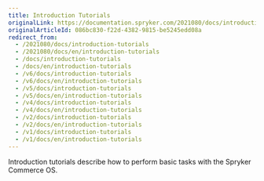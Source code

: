 ```yaml
---
title: Introduction Tutorials
originalLink: https://documentation.spryker.com/2021080/docs/introduction-tutorials
originalArticleId: 086bc830-f22d-4382-9815-be5245edd08a
redirect_from:
  - /2021080/docs/introduction-tutorials
  - /2021080/docs/en/introduction-tutorials
  - /docs/introduction-tutorials
  - /docs/en/introduction-tutorials
  - /v6/docs/introduction-tutorials
  - /v6/docs/en/introduction-tutorials
  - /v5/docs/introduction-tutorials
  - /v5/docs/en/introduction-tutorials
  - /v4/docs/introduction-tutorials
  - /v4/docs/en/introduction-tutorials
  - /v2/docs/introduction-tutorials
  - /v2/docs/en/introduction-tutorials
  - /v1/docs/introduction-tutorials
  - /v1/docs/en/introduction-tutorials
---
```


Introduction tutorials describe how to perform basic tasks with the Spryker Commerce OS.
